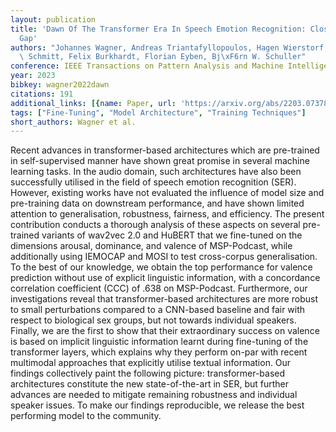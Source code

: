 ```yaml
---
layout: publication
title: 'Dawn Of The Transformer Era In Speech Emotion Recognition: Closing The Valence
  Gap'
authors: "Johannes Wagner, Andreas Triantafyllopoulos, Hagen Wierstorf, Maximilian\
  \ Schmitt, Felix Burkhardt, Florian Eyben, Bj\xF6rn W. Schuller"
conference: IEEE Transactions on Pattern Analysis and Machine Intelligence
year: 2023
bibkey: wagner2022dawn
citations: 191
additional_links: [{name: Paper, url: 'https://arxiv.org/abs/2203.07378'}]
tags: ["Fine-Tuning", "Model Architecture", "Training Techniques"]
short_authors: Wagner et al.
---
```

Recent advances in transformer-based architectures which are pre-trained in
self-supervised manner have shown great promise in several machine learning
tasks. In the audio domain, such architectures have also been successfully
utilised in the field of speech emotion recognition (SER). However, existing
works have not evaluated the influence of model size and pre-training data on
downstream performance, and have shown limited attention to generalisation,
robustness, fairness, and efficiency. The present contribution conducts a
thorough analysis of these aspects on several pre-trained variants of wav2vec
2.0 and HuBERT that we fine-tuned on the dimensions arousal, dominance, and
valence of MSP-Podcast, while additionally using IEMOCAP and MOSI to test
cross-corpus generalisation. To the best of our knowledge, we obtain the top
performance for valence prediction without use of explicit linguistic
information, with a concordance correlation coefficient (CCC) of .638 on
MSP-Podcast. Furthermore, our investigations reveal that transformer-based
architectures are more robust to small perturbations compared to a CNN-based
baseline and fair with respect to biological sex groups, but not towards
individual speakers. Finally, we are the first to show that their extraordinary
success on valence is based on implicit linguistic information learnt during
fine-tuning of the transformer layers, which explains why they perform on-par
with recent multimodal approaches that explicitly utilise textual information.
Our findings collectively paint the following picture: transformer-based
architectures constitute the new state-of-the-art in SER, but further advances
are needed to mitigate remaining robustness and individual speaker issues. To
make our findings reproducible, we release the best performing model to the
community.